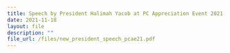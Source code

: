 ```yaml
---
title: Speech by President Halimah Yacob at PC Appreciation Event 2021
date: 2021-11-18
layout: file
description: ""
file_url: /files/new_president_speech_pcae21.pdf
---
```

